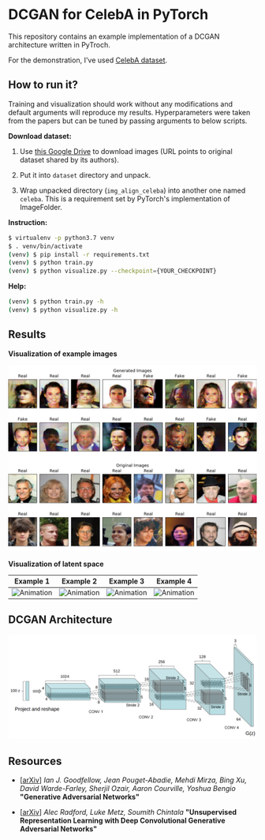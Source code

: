 DCGAN for CelebA in PyTorch
===========================

This repository contains an example implementation of a DCGAN
architecture written in PyTroch.

For the demonstration, I've used
[CelebA dataset](http://mmlab.ie.cuhk.edu.hk/projects/CelebA.html).

## How to run it?

Training and visualization should work without any modifications
and default arguments will reproduce my results. Hyperparameters
were taken from the papers but can be tuned by passing arguments
to below scripts.

**Download dataset:**

1. Use [this Google Drive](https://drive.google.com/open?id=0B7EVK8r0v71pZjFTYXZWM3FlRnM)
   to download images (URL points to original dataset shared
   by its authors).

2. Put it into `dataset` directory and unpack.

3. Wrap unpacked directory (`img_align_celeba`) into another one
   named `celeba`. This is a requirement set by PyTorch's
   implementation of ImageFolder.

**Instruction:**

```bash
$ virtualenv -p python3.7 venv
$ . venv/bin/activate
(venv) $ pip install -r requirements.txt
(venv) $ python train.py
(venv) $ python visualize.py --checkpoint={YOUR_CHECKPOINT}
```

**Help:**

```bash
(venv) $ python train.py -h
(venv) $ python visualize.py -h
```

## Results

**Visualization of example images**

![Figure](assets/figure.png)

**Visualization of latent space**

Example 1 | Example 2 | Example 3 | Example 4
:---:|:---:|:---:|:---:
![Animation](assets/figure_manipulation_1.gif) | ![Animation](assets/figure_manipulation_2.gif) | ![Animation](assets/figure_manipulation_3.gif) | ![Animation](assets/figure_manipulation_4.gif)



## DCGAN Architecture

![Architecture](assets/architecture.png)

## Resources

* [[arXiv](https://arxiv.org/abs/1406.2661)] _Ian J. Goodfellow,
  Jean Pouget-Abadie, Mehdi Mirza, Bing Xu, David Warde-Farley,
  Sherjil Ozair, Aaron Courville, Yoshua Bengio_
  **"Generative Adversarial Networks"**

* [[arXiv](https://arxiv.org/abs/1511.06434)] _Alec Radford, Luke Metz,
  Soumith Chintala_ **"Unsupervised Representation Learning with Deep
  Convolutional Generative Adversarial Networks"**

